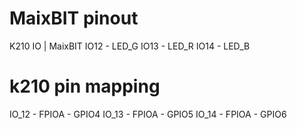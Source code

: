 # MaixBIT pinout
K210 IO | MaixBIT
  IO12  -  LED_G
  IO13  -  LED_R
  IO14  -  LED_B

# k210 pin mapping
IO_12 - FPIOA - GPIO4
IO_13 - FPIOA - GPIO5
IO_14 - FPIOA - GPIO6
